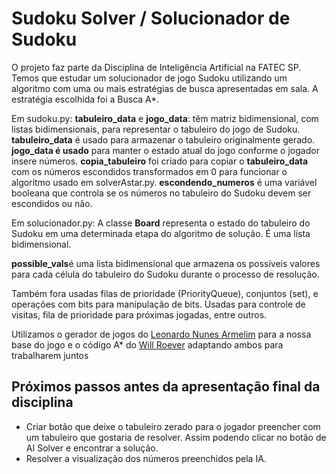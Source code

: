 # Sudoku Solver / Solucionador de Sudoku

O projeto faz parte da Disciplina de Inteligência Artificial na FATEC SP. Temos que estudar um solucionador de jogo Sudoku utilizando um algoritmo com uma ou mais estratégias de busca apresentadas em sala. 
A estratégia escolhida foi a Busca A*.

Em sudoku.py:
**tabuleiro_data** e **jogo_data**:  têm matriz bidimensional, com listas bidimensionais, para representar o tabuleiro do jogo de Sudoku. **tabuleiro_data** é usado para armazenar o tabuleiro originalmente gerado.
**jogo_data é usado** para manter o estado atual do jogo conforme o jogador insere números.
**copia_tabuleiro** foi criado para copiar o **tabuleiro_data** com os números escondidos transformados em 0 para funcionar o algoritmo usado em solverAstar.py. 
**escondendo_numeros** é uma variável booleana que controla se os números no tabuleiro do Sudoku devem ser escondidos ou não.

Em solucionador.py:
A classe **Board** representa o estado do tabuleiro do Sudoku em uma determinada etapa do algoritmo de solução. É uma lista bidimensional.

**possible_vals**é  uma lista bidimensional que armazena os possíveis valores para cada célula do tabuleiro do Sudoku durante o processo de resolução.

Também fora usadas filas de prioridade (PriorityQueue), conjuntos (set), e operações com bits para manipulação de bits. Usadas para controle de visitas, fila de prioridade para próximas jogadas, entre outros.

Utilizamos o gerador de jogos do [Leonardo Nunes Armelim](https://github.com/Leonardo-Nunes-Armelim/Bytes_Universe/tree/main/Python/004_Sudoku) para a nossa base do jogo e o código A* do [Will Roever](https://github.com/wroever/sudoku-solver/blob/master/solver.py) adaptando ambos para trabalharem juntos

## Próximos passos antes da apresentação final da disciplina
- Criar botão que deixe o tabuleiro zerado para o jogador preencher com um tabuleiro que gostaria de resolver. Assim podendo clicar no botão de AI Solver e encontrar a solução.
- Resolver a visualização dos números preenchidos pela IA.  
